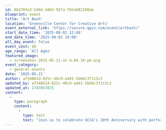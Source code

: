```yaml
---
id: 86470fe3-540d-4db5-92fa-f82a882108ab
blueprint: event
title: 'Art Bash'
location: 'Greenville Center for Creative Arts'
event_external_link: 'https://secure.qgiv.com/event/artbash/'
start_date_time: '2025-08-02 12:00'
end_date_time: '2025-08-02 18:00'
all_day_event: false
event_cost: $0
age_range: 'All Ages'
featured_image:
  - screenshot-2025-05-21-at-4.04.18-pm.png
event_category:
  - general-events
date: '2025-05-21'
author: af34862d-025c-48c9-ad41-5b60c3f113c3
updated_by: af34862d-025c-48c9-ad41-5b60c3f113c3
updated_at: 1747857873
content:
  -
    type: paragraph
    content:
      -
        type: text
        text: "Join us to celebrate GCCA's 10th Anniversary with performances, artist vendors, food and drink, and more!"
---
```


